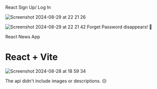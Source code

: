 React Sign Up/ Log In

![Screenshot 2024-08-29 at 22 21 26](https://github.com/user-attachments/assets/e8539114-4a25-41de-8034-2c2cd737831c)

![Screenshot 2024-08-29 at 22 21 42](https://github.com/user-attachments/assets/815a7398-86f1-4cdf-be18-2ccc3b58e734)
Forget Password disappears! 🤩 

React News App
# React + Vite

![Screenshot 2024-08-28 at 18 59 34](https://github.com/user-attachments/assets/1e1582ca-2f90-407e-9a11-0ced7fbd0a81)

The api didn't include images or descriptions. 😔 
